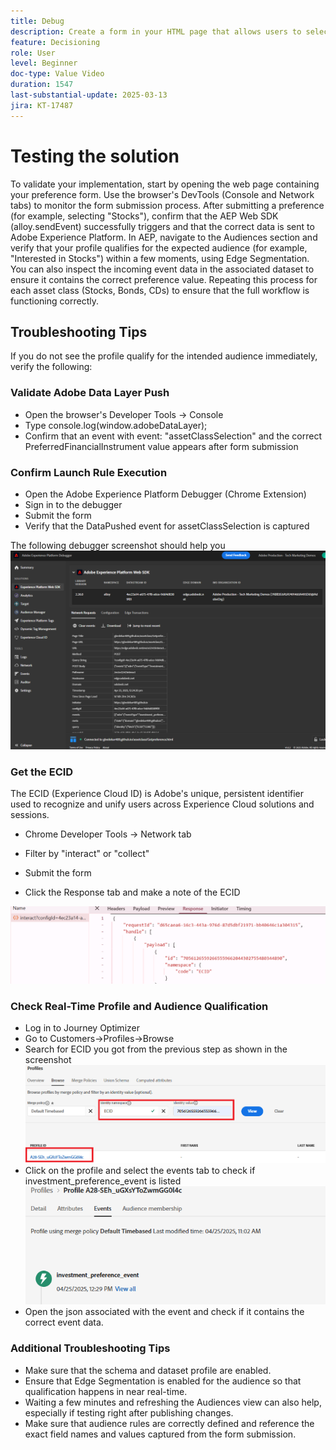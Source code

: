 ```yaml
---
title: Debug
description: Create a form in your HTML page that allows users to select their investment preference:
feature: Decisioning
role: User
level: Beginner
doc-type: Value Video
duration: 1547
last-substantial-update: 2025-03-13
jira: KT-17487
---
```

# Testing the solution

To validate your implementation, start by opening the web page containing your preference form. Use the browser's DevTools (Console and Network tabs) to monitor the form submission process. After submitting a preference (for example, selecting "Stocks"), confirm that the AEP Web SDK (alloy.sendEvent) successfully triggers and that the correct data is sent to Adobe Experience Platform. In AEP, navigate to the Audiences section and verify that your profile qualifies for the expected audience (for example, "Interested in Stocks") within a few moments, using Edge Segmentation. You can also inspect the incoming event data in the associated dataset to ensure it contains the correct preference value. Repeating this process for each asset class (Stocks, Bonds, CDs) to ensure that the full workflow is functioning correctly.

## Troubleshooting Tips

If you do not see the profile qualify for the intended audience immediately, verify the following:


### Validate Adobe Data Layer Push

* Open the browser's Developer Tools → Console
* Type console.log(window.adobeDataLayer);
* Confirm that an event with event: "assetClassSelection" and the correct PreferredFinancialInstrument value appears after form submission

### Confirm Launch Rule Execution

* Open the Adobe Experience Platform Debugger (Chrome Extension)
* Sign in to the debugger
* Submit the form
* Verify that the DataPushed event for assetClassSelection is captured

The following debugger screenshot should help you
![aep-debugger](assets/aep-debugger.png)

### Get the ECID

The ECID (Experience Cloud ID) is Adobe's unique, persistent identifier used to recognize and unify users across Experience Cloud solutions and sessions.

*   Chrome Developer Tools → Network tab

*   Filter by "interact" or "collect"

*   Submit the form
*   Click the Response tab and make a note of the ECID

![get-ecid](assets/get-ecid.png)

### Check Real-Time Profile and Audience Qualification

*   Log in to Journey Optimizer
*   Go to Customers->Profiles->Browse
*   Search for ECID you got from the previous step as shown in the screenshot
![ecid-profile](assets/ecid-profile.png)
*   Click on the profile and select the events tab to check if investment_preference_event is listed
![events-tab](assets/profile-events.png)
*   Open the json associated with the event and check if it contains the correct event data.

### Additional Troubleshooting Tips

* Make sure that the schema and dataset profile are enabled.
* Ensure that Edge Segmentation is enabled for the audience so that qualification happens in near real-time.
* Waiting a few minutes and refreshing the Audiences view can also help, especially if testing right after publishing changes.
* Make sure that audience rules are correctly defined and reference the exact field names and values captured from the form submission.



